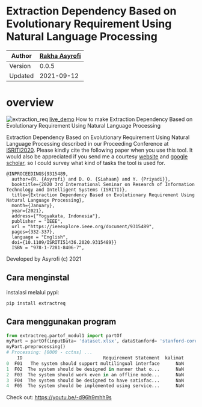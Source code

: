 # Extraction Dependency Based on Evolutionary Requirement Using Natural Language Processing

Author  | [Rakha Asyrofi](https://scholar.google.com/citations?user=WN9T5UUAAAAJ&hl=id&oi=ao)
 -------|-----------
Version | 0.0.5
Updated | 2021-09-12

# overview
![extraction_req](https://github.com/asyrofist/Extraction-Requirement/blob/main/streamlit-app-2021-09-11-02-09-60%20(3).gif)
[live_demo](https://share.streamlit.io/asyrofist/extraction-requirement/main/app.py) How to make Extraction Dependency Based on Evolutionary Requirement Using Natural Language Processing

Extraction Dependency Based on Evolutionary Requirement Using Natural Language Processing described in our Proceeding Conference at [ISRITI2020](https://ieeexplore.ieee.org/document/9315489). Please kindly cite the following paper when you use this tool. It would also be appreciated if you send me a courtesy [website](https://www.researchgate.net/profile/Rakha_Asyrofi) and [google scholar](https://scholar.google.com/citations?user=WN9T5UUAAAAJ&hl=id&oi=ao), so I could survey what kind of tasks the tool is used for. 
```
@INPROCEEDINGS{9315489,  
  author={R. {Asyrofi} and D. O. {Siahaan} and Y. {Priyadi}},  
  booktitle={2020 3rd International Seminar on Research of Information Technology and Intelligent Systems (ISRITI)},   
  title={Extraction Dependency Based on Evolutionary Requirement Using Natural Language Processing},   
  month={January},
  year={2021},  
  address={"Yogyakata, Indonesia"},  
  publisher = "IEEE",
  url = "https://ieeexplore.ieee.org/document/9315489",
  pages={332-337},  
  language = "English",
  doi={10.1109/ISRITI51436.2020.9315489}}
  ISBN = "978-1-7281-8406-7",
```

Developed by Asyrofi (c) 2021

## Cara menginstal

instalasi melalui pypi:

    pip install extractreq


## Cara menggunakan program

```python
from extractreq.partof_modul1 import partOf
myPart = partOf(inputData= 'dataset.xlsx', dataStanford= 'stanford-corenlp-4.0.0', urlStanford= ''http://corenlp.run/'')
myPart.preprocessing()
# Processing: [0000 - cctns] ...
    ID                              Requirement Statement  kalimat
0  F01   The system should support multilingual interface      NaN
1  F02  The system should be designed in manner that o...      NaN
2  F03  The system should work even in an offline mode...      NaN
3  F04  The system should be designed to have satisfac...      NaN
4  F05  The system should be implemented using service...      NaN
```

Check out: https://youtu.be/-d96h9mhh9s



